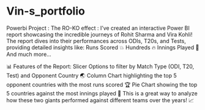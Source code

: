 # Vin-s_portfolio
Powerbi Project : The RO-KO effect :
 I’ve created an interactive Power BI report showcasing the incredible journeys of Rohit Sharma and Vira Kohli! The report dives into their performances across ODIs, T20s, and Tests, providing detailed insights like:
Runs Scored 💥
Hundreds 🔥
Innings Played 🏏
And much more...

📊 Features of the Report:
Slicer Options to filter by Match Type (ODI, T20, Test) and Opponent Country 🌏
Column Chart highlighting the top 5 opponent countries with the most runs scored 🏆
Pie Chart showing the top 5 countries against the most innings played 🔄
This is a great way to analyze how these two giants performed against different teams over the years! 📈
